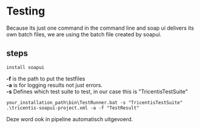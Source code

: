 # Testing
Because its just one command in the command line and soap ui delivers its own batch files, we are using the batch file created by soapui.

## steps
` install soapui `

**-f** is the path to put the testfiles  
**-a** is for logging results not just errors.  
**-s** Defines which test suite to test, in our case this is "TricentisTestSuite"  

`your_installation_path\bin\TestRunner.bat -s "TricentisTestSuite" .\tricentis-soapui-project.xml -a -f "TestResult"`  


Deze word ook in pipeline automatisch uitgevoerd.  
